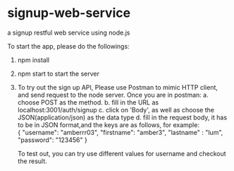 # signup-web-service
a signup restful web service using node.js


To start the app, please do the followings:

1. npm install 
2. npm start to start the server
3. To try out the sign up API, Please use Postman to mimic HTTP client, and send request to the node server. 
   Once you are in postman:
   a. choose POST as the method. 
   b. fill in the  URL as localhost:3001/auth/signup
   c. click on 'Body', as well as choose the JSON(application/json) as the data type
   d. fill in the request body, it has to be in JSON format,and the keys are as follows, for example:  
   {
     "username": "amberrr03",
      "firstname": "amber3",
      "lastname" : "lum",
      "password": "123456"
   }
   
   To test out, you can try use different values for username and checkout the result.

